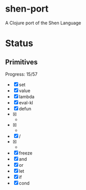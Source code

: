 # shen-port

A Clojure port of the Shen Language

# Status

## Primitives

Progress: 15/57

- [X] set
- [X] value
- [X] lambda
- [X] eval-kl
- [X] defun
- [X] +
- [X] -
- [X] /
- [X] *
- [X] freeze
- [X] and
- [X] or
- [X] let
- [X] if
- [X] cond
